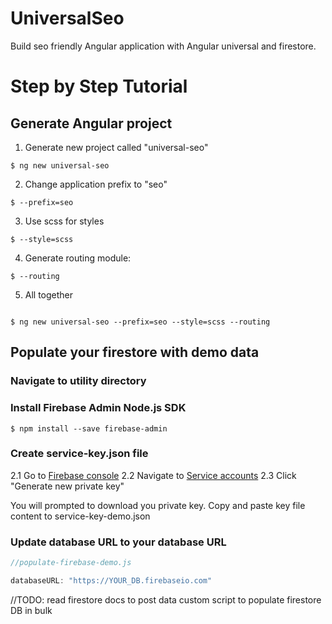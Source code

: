 # UniversalSeo

Build seo friendly Angular application with Angular universal and firestore.

# Step by Step Tutorial

## Generate Angular project

1. Generate new project called "universal-seo"
```
$ ng new universal-seo
```
2. Change application prefix to "seo"
```
$ --prefix=seo
```
3. Use scss for styles
```
$ --style=scss
```
4. Generate routing module:
```
$ --routing
```
5. All together

```

$ ng new universal-seo --prefix=seo --style=scss --routing

```


## Populate your firestore with demo data

### Navigate to utility directory

### Install Firebase Admin Node.js SDK
```
$ npm install --save firebase-admin
```

### Create service-key.json file
  2.1 Go to [Firebase console](https://console.firebase.google.com/)
  2.2 Navigate to [Service accounts](https://console.firebase.google.com/project/_/settings/serviceaccounts/adminsdk)
  2.3 Click "Generate new private key"
 
 You will prompted to download you private key. Copy and paste key file content to service-key-demo.json
 
### Update database URL to your database URL

```javascript
//populate-firebase-demo.js

databaseURL: "https://YOUR_DB.firebaseio.com"
```



//TODO:
 read firestore docs to post data
 custom script to populate firestore DB in bulk
 
